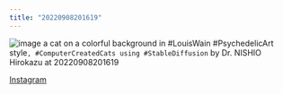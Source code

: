 ```yaml
---
title: "20220908201619"
---
```


![image](https://gyazo.com/a745f3c9578ca0f2be2d34d0a332ea52/thumb/1000)
a cat on a colorful background in #LouisWain #PsychedelicArt style`, #ComputerCreatedCats using #StableDiffusion` by Dr. NISHIO Hirokazu at 20220908201619

[Instagram](https://www.instagram.com/p/CiltcfRhc6G/)
